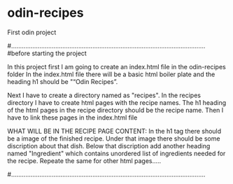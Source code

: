 # odin-recipes
First odin project

#..............................................................................................................
#before starting the project

In this project first I am going to create an index.html file in the odin-recipes folder
In the index.html file there will be a basic html boiler plate and the heading h1 should be "“Odin Recipes”.

Next I have to create a directory named as "recipes".
In the recipes directory I have to create html pages with the recipe names.
The h1 heading of the html pages in the recipe directory should be the recipe name.
Then I have to link these pages in the index.html file

WHAT WILL BE IN THE RECIPE PAGE CONTENT:
    In the h1 tag there should be a image of the finished recipe.
    Under that image there should be some discription about that dish.
    Below that discription add another heading named "Ingredient" which contains unordered list of ingredients needed for the recipe.
    Repeate the same for other html pages.....

#..............................................................................................................

